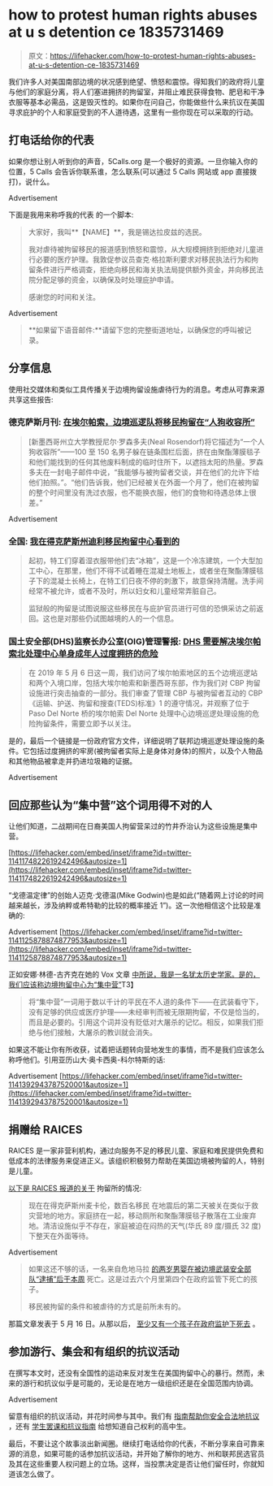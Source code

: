 # how to protest human rights abuses at u s detention ce 1835731469

> 原文：<https://lifehacker.com/how-to-protest-human-rights-abuses-at-u-s-detention-ce-1835731469>

我们许多人对美国南部边境的状况感到绝望、愤怒和震惊。得知我们的政府将儿童与他们的家庭分离，将人们塞进拥挤的拘留室，并阻止难民获得食物、肥皂和干净衣服等基本必需品，这是毁灭性的。如果你在问自己，你能做些什么来抗议在美国寻求庇护的个人和家庭受到的不人道待遇，这里有一些你现在可以采取的行动。

## 打电话给你的代表

如果你想让别人听到你的声音，5Calls.org 是一个极好的资源。一旦你输入你的位置，5 Calls 会告诉你联系谁，怎么联系(可以通过 5 Calls 网站或 app 直接拨打)，说什么。

<label class="bxm4mm-13 juykRM">Advertisement</label>

下面是我用来称呼我的代表 的一个脚本:

> 大家好，我叫**【NAME】**，我是锡达拉皮兹的选民。
> 
> 我对虐待被拘留移民的报道感到愤怒和震惊，从大规模拥挤到拒绝对儿童进行必要的医疗护理。我敦促参议员查克·格拉斯利要求对移民执法行为和拘留条件进行严格调查，拒绝向移民和海关执法局提供额外资金，并向移民法院分配足够的资金，以确保及时处理庇护申请。
> 
> 感谢您的时间和关注。

<label class="bxm4mm-13 juykRM">Advertisement</label>

> **如果留下语音邮件:**请留下您的完整街道地址，以确保您的呼叫被记录。

## 分享信息

使用社交媒体和类似工具传播关于边境拘留设施虐待行为的消息。考虑从可靠来源共享这些报告:

### 德克萨斯月刊: [在埃尔帕索，边境巡逻队将移民拘留在“人狗收容所”](https://www.texasmonthly.com/news/border-patrol-outdoor-detention-migrants-el-paso/)

> [新墨西哥州立大学教授尼尔·罗森多夫(Neal Rosendorf)将它描述为“一个人狗收容所”——100 至 150 名男子躲在链条围栏后面，挤在由聚酯薄膜毯子和他们能找到的任何其他废料制成的临时住所下，以遮挡太阳的热量。罗森多夫在一封电子邮件中说，“我能够与被拘留者交谈，并在他们的允许下给他们拍照。”。“他们告诉我，他们已经被关在外面一个月了，他们在被拘留的整个时间里没有洗过衣服，也不能换衣服，他们的食物和待遇总体上很差。”

<label class="bxm4mm-13 juykRM">Advertisement</label>

### 全国: [我在得克萨斯州迪利移民拘留中心看到的](https://www.thenation.com/article/dilley-texas-immigration-detention/)

> 起初，特工们穿着湿衣服带他们去“冰箱”，这是一个冷冻建筑，一个大型加工中心，在那里，他们不得不试着睡在混凝土地板上，或者坐在聚酯薄膜毯子下的混凝土长椅上，在特工们日夜不停的刺激下，故意保持清醒。洗手间经常不被允许，或者不及时，所以妇女和儿童经常弄脏自己。
> 
> 监狱般的拘留是试图说服这些移民在与庇护官员进行可信的恐惧采访之前返回。这也是对那些仍试图越境的人的一个信息。

### 国土安全部(DHS)监察长办公室(OIG)管理警报: [DHS 需要解决埃尔帕索北处理中心单身成年人过度拥挤的危险](https://www.oig.dhs.gov/sites/default/files/assets/Mga/2019/oig-19-46-may19-mgmtalert.pdf)

> 在 2019 年 5 月 6 日这一周，我们访问了埃尔帕索地区的五个边境巡逻站和两个入境口岸，包括大埃尔帕索和新墨西哥东部，作为我们对 CBP 拘留设施进行突击抽查的一部分。我们审查了管理 CBP 与被拘留者互动的 CBP《运输、护送、拘留和搜查(TEDS)标准》1 的遵守情况，并观察了位于 Paso Del Norte 桥的埃尔帕索 Del Norte 处理中心边境巡逻处理设施的危险拘留条件，需要立即予以关注。

是的，最后一个链接是一份政府官方文件，详细说明了联邦边境巡逻处理设施的条件。它包括过度拥挤的牢房(被拘留者实际上是身体对身体)的照片，以及个人物品和其他物品被拿走并扔进垃圾箱的证据。

<label class="bxm4mm-13 juykRM">Advertisement</label>

## 回应那些认为“集中营”这个词用得不对的人

让他们知道，二战期间在日裔美国人拘留营呆过的竹井乔治认为这些设施是集中营。

 [https://lifehacker.com/embed/inset/iframe?id=twitter-1141174822619242496&autosize=1](https://lifehacker.com/embed/inset/iframe?id=twitter-1141174822619242496&autosize=1) 

“戈德温定律”的创始人迈克·戈德温(Mike Godwin)也是如此(“随着网上讨论的时间越来越长，涉及纳粹或希特勒的比较的概率接近 1”)。这一次他相信这个比较是准确的:

<label class="bxm4mm-13 juykRM">Advertisement</label> [https://lifehacker.com/embed/inset/iframe?id=twitter-1141125878874877953&autosize=1](https://lifehacker.com/embed/inset/iframe?id=twitter-1141125878874877953&autosize=1) 

正如安娜·林德-古齐克在她的 Vox 文章 [中所说，我是一名犹太历史学家。是的，我们应该称边境拘留中心为“集中营”](https://www.vox.com/first-person/2019/6/20/18693058/aoc-alexandria-ocasio-cortez-concentration-camps-immigration-border)T3】

> 将“集中营”一词用于数以千计的平民在不人道的条件下——在武装看守下，没有足够的供应或医疗护理——未经审判而被无限期拘留，不仅是恰当的，而且是必要的。引用这个词并没有贬低对大屠杀的记忆。相反，如果我们拒绝与他们接触，大屠杀的教训就会消失。

如果这不能让你有所收获，试着把话题转向营地发生的事情，而不是我们应该怎么称呼他们。引用亚历山大·奥卡西奥-科尔特斯的话:

<label class="bxm4mm-13 juykRM">Advertisement</label> [https://lifehacker.com/embed/inset/iframe?id=twitter-1141392943787520001&autosize=1](https://lifehacker.com/embed/inset/iframe?id=twitter-1141392943787520001&autosize=1) 

## 捐赠给 RAICES

RAICES 是一家非营利机构，通过向服务不足的移民儿童、家庭和难民提供免费和低成本的法律服务来促进正义。该组织积极努力帮助在美国边境被拘留的人，特别是儿童。

[以下是 RAICES 报道的关于](https://www.raicestexas.org/2019/05/16/children-should-not-be-apprehended-at-the-border/) 拘留所的情况:

> 现在在得克萨斯州麦卡伦，数百名移民 在地震后的第二天被关在类似于救灾营地的地方。家庭挤在一起，移动厕所和聚酯薄膜毯子散落在工业废弃地。清洁设施似乎不存在，家庭被迫在闷热的天气(华氏 89 度/摄氏 32 度)下整天在外面等待。

<label class="bxm4mm-13 juykRM">Advertisement</label>

> 如果这还不够的话，一名来自危地马拉 [的两岁男婴在被边境武装安全部队“逮捕”后于本周](https://www.cbsnews.com/news/guatemalan-toddler-apprehended-at-u-s-mexico-border-dies-after-weeks-in-hospital/) 死亡。这是过去六个月里第四个在政府监管下死亡的孩子。
> 
> 移民被拘留的条件和被虐待的方式是前所未有的。

那篇文章发表于 5 月 16 日。从那以后， [至少又有一个孩子在政府监护下死去](https://www.raicestexas.org/2019/05/21/five-dead-children-is-five-too-many/) 。

## 参加游行、集会和有组织的抗议活动

在撰写本文时，还没有全国性的运动来反对发生在美国拘留中心的暴行。然而，未来的游行和抗议似乎是可能的，无论是在地方一级组织还是在全国范围内协调。

<label class="bxm4mm-13 juykRM">Advertisement</label>

留意有组织的抗议活动，并花时间参与其中。我们有 [指南帮助你安全合法地抗议](https://lifehacker.com/how-to-protest-safely-and-legally-5859590) ，还有 [学生罢课和抗议指南](https://offspring.lifehacker.com/a-students-guide-to-walkouts-and-protests-1823334274) 给想知道自己权利的高中生。

最后，不要让这个故事淡出新闻圈。继续打电话给你的代表，不断分享来自可靠来源的消息，如果可能的话参加抗议活动，并开始了解你的地方、州和联邦民选官员及其在这些重要人权问题上的立场。这样，当投票决定是否让他们留任时，你就知道该怎么做了。
